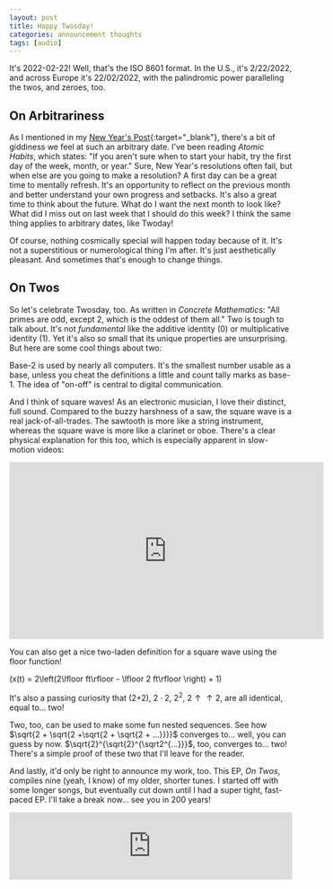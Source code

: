 ```yaml
---
layout: post
title: Happy Twosday!
categories: announcement thoughts
tags: [audio] 
---
```


It's 2022-02-22! Well, that's the ISO 8601 format. In the U.S., it's 2/22/2022, and across Europe it's 22/02/2022, with the palindromic power paralleling the twos, and zeroes, too.

## On Arbitrariness

As I mentioned in my [New Year's Post](https://maxliu.me/thoughts/2022/01/01/its-2022-now-what.html){:target="_blank"}, there's a bit of giddiness we feel at such an arbitrary date. I've been reading *Atomic Habits*, which states: "If you aren't sure when to start your habit, try the first day of the week, month, or year." Sure, New Year's resolutions often fail, but when else are you going to make a resolution? A first day can be a great time to mentally refresh. It's an opportunity to reflect on the previous month and better understand your own progress and setbacks. It's also a great time to think about the future. What do I want the next month to look like? What did I miss out on last week that I should do this week? I think the same thing applies to arbitrary dates, like Twoday!

Of course, nothing cosmically special will happen today because of it. It's not a superstitious or numerological thing I'm after. It's just aesthetically pleasant. And sometimes that's enough to change things.

## On Twos

So let's celebrate Twosday, too. As written in *Concrete Mathematics*: "All primes are odd, except 2, which is the oddest of them all." Two is tough to talk about. It's not *fundamental* like the additive identity (0) or multiplicative identity (1). Yet it's also so small that its unique properties are unsurprising. But here are some cool things about two:

Base-2 is used by nearly all computers. It's the smallest number usable as a base, unless you cheat the definitions a little and count tally marks as base-1. The idea of "on-off" is central to digital communication.

And I think of square waves! As an electronic musician, I love their distinct, full sound. Compared to the buzzy harshness of a saw, the square wave is a real jack-of-all-trades. The sawtooth is more like a string instrument, whereas the square wave is more like a clarinet or oboe. There's a clear physical explanation for this too, which is especially apparent in slow-motion videos:

<iframe width="560" height="315" src="https://www.youtube.com/embed/6JeyiM0YNo4" title="YouTube video player" frameborder="0" allow="accelerometer; autoplay; clipboard-write; encrypted-media; gyroscope; picture-in-picture" allowfullscreen></iframe>
<br>

You can also get a nice two-laden definition for a square wave using the floor function!

\(x(t) = 2\left(2\lfloor ft\rfloor - \lfloor 2 ft\rfloor \right) + 1\)

It's also a passing curiosity that \(2+2\), $2 \cdot 2$, $2^{2}$, $2 \uparrow \uparrow 2$, are all identical, equal to... two!

Two, too, can be used to make some fun nested sequences. See how $\sqrt{2 + \sqrt{2 +\sqrt{2 + \sqrt{2 + ...}}}}$ converges to... well, you can guess by now. $\sqrt{2}^{\sqrt{2}^{\sqrt2^{...}}}$, too, converges to... two! There's a simple proof of these two that I'll leave for the reader.

And lastly, it'd only be right to announce my work, too. This EP, *On Twos*, compiles nine (yeah, I know) of my older, shorter tunes. I started off with some longer songs, but eventually cut down until I had a super tight, fast-paced EP. I'll take a break now... see you in 200 years!

<iframe style="border: 0; width: 100%; height: 120px;" src="https://bandcamp.com/EmbeddedPlayer/album=1157135895/size=large/bgcol=333333/linkcol=0f91ff/tracklist=false/artwork=small/transparent=true/" seamless><a href="https://wetua.bandcamp.com/album/on-twos">On Twos by wetua</a></iframe>
